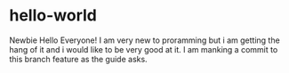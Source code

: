 # hello-world
Newbie
Hello Everyone!
I am very new to proramming but i am getting the hang of it and i would like to be very good at it. I am manking a commit to this branch feature as the guide asks. 
